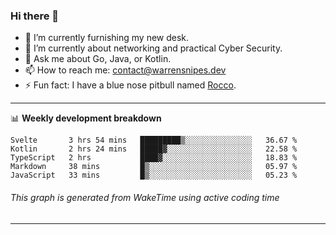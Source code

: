 ### Hi there 👋

- 🔭 I’m currently furnishing my new desk.
- 🌱 I’m currently about networking and practical Cyber Security.
- 💬 Ask me about Go, Java, or Kotlin.
- 📫 How to reach me: contact@warrensnipes.dev
- ⚡ Fun fact: I have a blue nose pitbull named [Rocco](https://i.imgur.com/iLsSCKu.jpg).

-------

📊 **Weekly development breakdown**
<!--START_SECTION:waka-->
```text
Svelte       3 hrs 54 mins   █████████▒░░░░░░░░░░░░░░░   36.67 % 
Kotlin       2 hrs 24 mins   █████▓░░░░░░░░░░░░░░░░░░░   22.58 % 
TypeScript   2 hrs           ████▓░░░░░░░░░░░░░░░░░░░░   18.83 % 
Markdown     38 mins         █▒░░░░░░░░░░░░░░░░░░░░░░░   05.97 % 
JavaScript   33 mins         █▒░░░░░░░░░░░░░░░░░░░░░░░   05.23 % 
```
<!--END_SECTION:waka-->
###### *This graph is generated from WakeTime using active coding time*
-------
